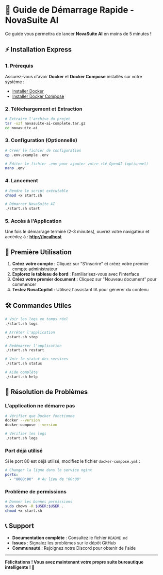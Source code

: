 # 🚀 Guide de Démarrage Rapide - NovaSuite AI

Ce guide vous permettra de lancer **NovaSuite AI** en moins de 5 minutes !

## ⚡ Installation Express

### 1. Prérequis
Assurez-vous d'avoir **Docker** et **Docker Compose** installés sur votre système :
- [Installer Docker](https://docs.docker.com/get-docker/)
- [Installer Docker Compose](https://docs.docker.com/compose/install/)

### 2. Téléchargement et Extraction
```bash
# Extraire l'archive du projet
tar -xzf novasuite-ai-complete.tar.gz
cd novasuite-ai
```

### 3. Configuration (Optionnelle)
```bash
# Créer le fichier de configuration
cp .env.example .env

# Éditer le fichier .env pour ajouter votre clé OpenAI (optionnel)
nano .env
```

### 4. Lancement
```bash
# Rendre le script exécutable
chmod +x start.sh

# Démarrer NovaSuite AI
./start.sh start
```

### 5. Accès à l'Application
Une fois le démarrage terminé (2-3 minutes), ouvrez votre navigateur et accédez à :
**[http://localhost](http://localhost)**

## 🎯 Première Utilisation

1. **Créez votre compte** : Cliquez sur "S'inscrire" et créez votre premier compte administrateur
2. **Explorez le tableau de bord** : Familiarisez-vous avec l'interface
3. **Créez votre premier document** : Cliquez sur "Nouveau document" pour commencer
4. **Testez NovaCopilot** : Utilisez l'assistant IA pour générer du contenu

## 🛠️ Commandes Utiles

```bash
# Voir les logs en temps réel
./start.sh logs

# Arrêter l'application
./start.sh stop

# Redémarrer l'application
./start.sh restart

# Voir le statut des services
./start.sh status

# Aide complète
./start.sh help
```

## 🔧 Résolution de Problèmes

### L'application ne démarre pas
```bash
# Vérifier que Docker fonctionne
docker --version
docker-compose --version

# Vérifier les logs
./start.sh logs
```

### Port déjà utilisé
Si le port 80 est déjà utilisé, modifiez le fichier `docker-compose.yml` :
```yaml
# Changer la ligne dans le service nginx
ports:
  - "8080:80"  # Au lieu de "80:80"
```

### Problème de permissions
```bash
# Donner les bonnes permissions
sudo chown -R $USER:$USER .
chmod +x start.sh
```

## 📞 Support

- **Documentation complète** : Consultez le fichier `README.md`
- **Issues** : Signalez les problèmes sur le dépôt GitHub
- **Communauté** : Rejoignez notre Discord pour obtenir de l'aide

---

**Félicitations ! Vous avez maintenant votre propre suite bureautique intelligente ! 🎉**
